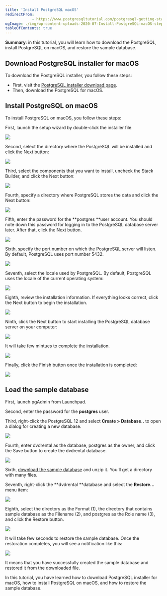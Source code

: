 ```yaml
---
title: 'Install PostgreSQL macOS'
redirectFrom: 
            - https://www.postgresqltutorial.com/postgresql-getting-started/install-postgresql-macos/
ogImage: ./img/wp-content-uploads-2020-07-Install-PostgreSQL-macOS-step-1.png
tableOfContents: true
---
```



**Summary**: in this tutorial, you will learn how to download the PostgreSQL, install PostgreSQL on macOS, and restore the sample database.





## Download PostgreSQL installer for macOS





To download the PostgreSQL installer, you follow these steps:





- First, visit the [PostgreSQL installer download page](https://www.enterprisedb.com/downloads/postgres-postgresql-downloads).
- Then, download the PostgreSQL for macOS.





## Install PostgreSQL on macOS





To install PostgreSQL on macOS, you follow these steps:





First, launch the setup wizard by double-click the installer file:





![](./img/wp-content-uploads-2020-07-Install-PostgreSQL-macOS-step-1.png)





Second, select the directory where the PostgreSQL will be installed and click the Next button:





![](./img/wp-content-uploads-2020-07-Install-PostgreSQL-macOS-step-2.png)





Third, select the components that you want to install, uncheck the Stack Builder, and click the Next button:





![](./img/wp-content-uploads-2020-07-Install-PostgreSQL-macOS-step-3.png)





Fourth, specify a directory where PostgreSQL stores the data and click the Next button:





![](./img/wp-content-uploads-2020-07-Install-PostgreSQL-macOS-step-4.png)





Fifth, enter the password for the **postgres **user account. You should note down this password for logging in to the PostgreSQL database server later. After that, click the Next button.





![](./img/wp-content-uploads-2020-07-Install-PostgreSQL-macOS-step-5.png)





Sixth, specify the port number on which the PostgreSQL server will listen. By default, PostgreSQL uses port number 5432.





![](./img/wp-content-uploads-2020-07-Install-PostgreSQL-macOS-step-6.png)





Seventh, select the locale used by PostgreSQL. By default, PostgreSQL uses the locale of the current operating system:





![](./img/wp-content-uploads-2020-07-Install-PostgreSQL-macOS-step-7.png)





Eighth, review the installation information. If everything looks correct, click the Next button to begin the installation.





![](./img/wp-content-uploads-2020-07-Install-PostgreSQL-macOS-step-8.png)





Ninth, click the Next button to start installing the PostgreSQL database server on your computer:





![](./img/wp-content-uploads-2020-07-Install-PostgreSQL-macOS-step-9.png)





It will take few mintues to complete the installation.





![](./img/wp-content-uploads-2020-07-Install-PostgreSQL-step-10.png)





Finally, click the Finish button once the installation is completed:





![](./img/wp-content-uploads-2020-07-Install-PostgreSQL-step-11.png)





## Load the sample database





First, launch pgAdmin from Launchpad.





Second, enter the password for the **postgres** user.





Third, right-click the PostgreSQL 12 and select **Create > Database..** to open a dialog for creating a new database.





![](./img/wp-content-uploads-2020-07-Restore-Sample-Database-Step-1.png)





Fourth, enter dvdrental as the database, postgres as the owner, and click the Save button to create the dvdrental database.





![](./img/wp-content-uploads-2020-07-Restore-Sample-Database-Step-2.png)





Sixth, [download the sample database](https://www.postgresqltutorial.com/postgresql-getting-started/postgresql-sample-database/) and unzip it. You'll get a directory with many files.





Seventh, right-click the **dvdrental **database and select the **Restore...** menu item:





![](./img/wp-content-uploads-2020-07-Restore-Sample-Database-Step-3.png)





Eighth, select the directory as the Format (1), the directory that contains sample database as the Filename (2), and postgres as the Role name (3), and click the Restore button.





![](./img/wp-content-uploads-2020-07-Restore-Sample-Database-Step-4.png)





It will take few seconds to restore the sample database. Once the restoration completes, you will see a notification like this:





![](./img/wp-content-uploads-2020-07-Restore-Sample-Database-Step-5.png)





It means that you have successfully created the sample database and restored it from the downloaded file.





In this tutorial, you have learned how to download PostgreSQL installer for macOS, how to install PostgreSQL on macOS, and how to restore the sample database.


